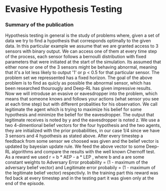 # **Evasive Hypothesis Testing**

### Summary of the publication

Hypothesis testing in general is the study of problems where, given a set of data we try to find 
a hypothesis that corresponds optimally to the given data. In this particular example we assume 
that we are granted access to 3 sensors with binary output. We can access one of them at every time
step of the process, each sensor follows a bernoulli distribution with fixed parameters that were
initiated at the start of the simulation. Its assumed that either none or one of the 3 sensors might 
be behaving abnormal, meaning that it's a lot less likely to output '1' or p < 0.5 for that particular 
sensor. The problem set we repressented has a fixed horizon. The goal of the above problem is to find as 
quicly as possible the abnormal sensor, which has been researched thourougly and Deep-RL has given 
impressive results. Now we will introduse an evasive or eavesdropper into the problem, which means 
that someone knows and follows your actions (what sensor you see at each time step) but with different 
probalities for his observation. We call legitimate the agent which is trying to maximize his belief 
for some hypothesis and minimize the belief for the eavesdropper. The output that legitimate receives
is noted by y and the eavesdropper is noted z. We use a two 4-dimentional belief vectors for the four
hypothesis and the two agents, they are initialized with the prior probabilities, in our case 1/4 since 
we have 3 sensors and 4 hypothesis as stated above. After every timestep a feedback from some sensor we 
choosed was given and the belief vector is updated by bayesian update rule. We feed the above vector to 
some Deep-RL algorithms and compare the results with the well known Chernoff test. As a reward we used 
r = b * AEP - a * LEP , where b and a are some constant weights to 
Adversary Error probability = (1 - maximum of the adversary belief vector) and 
Legitimate error probabily = (1 - maximum of the legitimate belief vector) respectivly. 
In the training part this reward was fed back at every timestep and in the testing part it was given only 
at the end of the episode.
